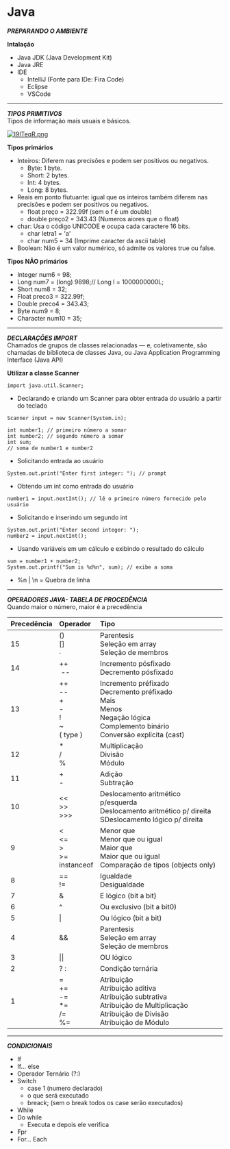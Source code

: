 # Java

***PREPARANDO O AMBIENTE***

**Intalação**
- Java JDK (Java Development Kit)
- Java JRE
- IDE
  - IntelliJ (Fonte para IDe: Fira Code)
  - Eclipse
  - VSCode

---
***TIPOS PRIMITIVOS*** <br>
Tipos de informação mais usuais e básicos.

[![I9ITeqR.png](https://i.imgur.com/I9ITeqR.png)](http://www.universidadejava.com.br/images/2011-06-15-java-tipos-primitivos-01.png)

**Tipos primários**
- Inteiros: Diferem nas precisões e podem ser positivos ou negativos. 
  - Byte: 1 byte. 
  - Short: 2 bytes. 
  - Int: 4 bytes.
  - Long: 8 bytes.  
- Reais em ponto flutuante: igual que os inteiros também diferem nas precisões e podem ser positivos ou negativos. 
  - float preço = 322.99f (sem o f é um double)
  - double preço2 = 343.43 (Numeros aiores que o float)
- char: Usa o código UNICODE e ocupa cada caractere 16 bits.
  - char letra1 = 'a'
  - char num5 = 34 (Imprime caracter da ascii table) 
- Boolean: Não é um valor numérico, só admite os valores true ou false. 

**Tipos NÂO primários**
  - Integer num6 = 98;
  - Long num7 = (long) 9898;// Long l = 1000000000L;
  - Short num8 = 32;
  - Float preco3 = 322.99f;
  - Double preco4 = 343.43;
  - Byte num9 = 8;
  - Character num10 = 35;

---
***DECLARAÇÕES IMPORT*** <br>
Chamados de grupos de classes relacionadas — e, coletivamente, são chamadas de
biblioteca de classes Java, ou Java Application Programming Interface (Java API)

**Utilizar a classe Scanner**
```
import java.util.Scanner;
```
- Declarando e criando um Scanner para obter entrada do usuário a partir do teclado
```
Scanner input = new Scanner(System.in);

int number1; // primeiro número a somar
int number2; // segundo número a somar
int sum;
// soma de number1 e number2
```
- Solicitando entrada ao usuário
```
System.out.print("Enter first integer: "); // prompt
```
- Obtendo um int como entrada do usuário
```
number1 = input.nextInt(); // lê o primeiro número fornecido pelo usuário
```
- Solicitando e inserindo um segundo int
```
System.out.print("Enter second integer: ");
number2 = input.nextInt();
```
- Usando variáveis em um cálculo e exibindo o resultado do cálculo
```
sum = number1 + number2;
System.out.printf("Sum is %d%n", sum); // exibe a soma
```
- %n | \n = Quebra de linha

---
***OPERADORES JAVA- TABELA DE PROCEDÊNCIA*** <br>
Quando maior o número, maior é a precedência

| Precedência |  Operador            | Tipo            |
| :---        | :---                 | :---            |
| 15          | ()<br> []<br> ∙      | Parentesis<br> Seleção em array<br> Seleção de membros |
| 14          | ++<br>­­­ --            | Incremento pós­fixado<br> Decremento pós­fixado |
| 13          | ++<br> --<br> +<br> -<br> ­!<br> ~<br> ( type ) | Incremento pré­fixado<br> Decremento pré­fixado<br> Mais<br> Menos<br> Negação lógica<br> Complemento binário<br> Conversão explícita (cast) |
| 12          | *<br> /<br>%         | Multiplicação<br> Divisão<br> Módulo |
| 11          | +<br> ­-              | Adição<br> Subtração |
| 10          | <<<br> >><br> >>>    | Deslocamento aritmético p/esquerda<br> Deslocamento aritmético p/ direita<br> SDeslocamento lógico p/ direita |
| 9           | <<br> <=<br> ><br> >=<br> instanceof | Menor que<br> Menor que ou igual<br> Maior que<br> Maior que ou igual<br> Comparação de tipos (objects only)|
| 8           | ==<br> !=            | Igualdade <br> Desigualdade |
| 7           | &<br>                | E lógico (bit a bit) |
| 6           | ^<br>                | Ou exclusivo (bit a bit0) |
| 5           | \|<br>               | Ou lógico (bit a bit) |
| 4           | &&                   | Parentesis <br> Seleção em array <br> Seleção de membros |
| 3           | \|\|                 | OU lógico |
| 2           | ? :                  | Condição ternária |
| 1           | =<br> +=<br> -­=<br> *=<br> /=<br> %= | Atribuição<br> Atribuição aditiva<br> Atribuição subtrativa<br> Atribuição de Multiplicação<br> Atribuição de Divisão<br> Atribuição de Módulo |

---
***CONDICIONAIS*** <br>

- If
- If... else
- Operador Ternário (?:)
- Switch
  - case 1 (numero declarado)
  - o  que será executado
  - breack; (sem o break todos os case serão executados)
- While
- Do while
  - Executa e depois ele verifica
- Fpr
- For... Each


